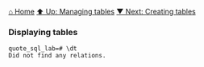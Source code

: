 [⌂ Home](../../README.md)
[⬆ Up: Managing tables](managing_tables.md)
[▼ Next: Creating tables](creating_tables.md)

### Displaying tables

```
quote_sql_lab=# \dt
Did not find any relations.

```
